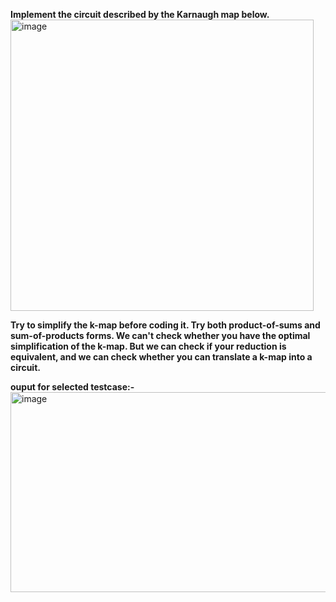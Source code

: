 **Implement the circuit described by the Karnaugh map below.**
<img width="485" height="466" alt="image" src="https://github.com/user-attachments/assets/463232af-de3b-4f38-b3f4-03d4f29ea362" />


**Try to simplify the k-map before coding it. Try both product-of-sums and sum-of-products forms. We can't check whether you have the optimal simplification of the k-map. But we can check if your reduction is equivalent, and we can check whether you can translate a k-map into a circuit.**


**ouput for selected testcase:-**
<img width="688" height="320" alt="image" src="https://github.com/user-attachments/assets/59e9b05b-c125-4276-8f1f-9c82c5d44ff0" />
